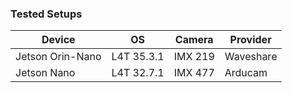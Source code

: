 ### Tested Setups

| Device | OS | Camera | Provider |
|------------------|-----------------|-----------------|-----------------|
| Jetson Orin-Nano | L4T 35.3.1 | IMX 219 | Waveshare |
| Jetson Nano | L4T 32.7.1 | IMX 477 | Arducam |